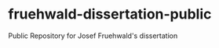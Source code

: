 fruehwald-dissertation-public
=============================

Public Repository for Josef Fruehwald&#39;s dissertation